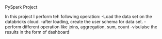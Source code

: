 PySpark Project 

In this project I perform teh following operation:
-Load the data set on the databricks cloud.
-after loading, create the user schema for data set.
-perform different operation like joins, aggregation, sum, count
-visulaise the results in the form of dashboard
